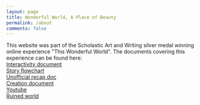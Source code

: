 ```yaml
---
layout: page
title: Wonderful World, A Place of Beauty
permalink: /about
comments: false
---
```

This website was part of the Scholastic Art and Writing silver medal winning online experience "This Wonderful World". The documents covering this experience can be found here:
<br>[Interactivity document](/assets/This_Wonderful_World_Interactivity_Doc_2_1.pdf)
<br>[Story flowchart](/assets/This_Wonderful_World_Story_1.png)
<br>[Unofficial recap doc](https://docs.google.com/document/d/1RaBDwXr4-Dc8Hb2dXA4uzvuS2z5YMe4MRvZug4gd2EQ/edit)
<br>[Creation document](/assets/ThisWonderfulWorldCreationDocument.pdf)
<br>[Youtube](https://www.youtube.com/channel/UCOx3ngio1QTxOlVPYdo86Vg)
<br>[Ruined world](https://seeyourruinedworld.com/)
